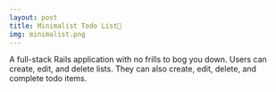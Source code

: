 ```yaml
---
layout: post
title: Minimalist Todo List🌱
img: minimalist.png
---
```

A full-stack Rails application with no frills to bog you down. Users can create, edit, and delete lists. They can also create, edit, delete, and complete todo items.
